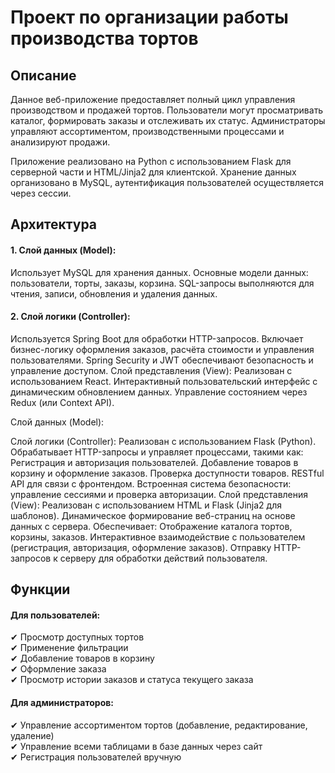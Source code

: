 # Проект по организации работы производства тортов
## Описание
Данное веб-приложение предоставляет полный цикл управления производством и продажей тортов. Пользователи могут просматривать каталог, формировать заказы и отслеживать их статус. Администраторы управляют ассортиментом, производственными процессами и анализируют продажи.

Приложение реализовано на Python с использованием Flask для серверной части и HTML/Jinja2 для клиентской. Хранение данных организовано в MySQL, аутентификация пользователей осуществляется через сессии.
## Архитектура

#### 1. Слой данных (Model):
Использует MySQL для хранения данных.
Основные модели данных: пользователи, торты, заказы, корзина.
SQL-запросы выполняются для чтения, записи, обновления и удаления данных.

#### 2. Слой логики (Controller):
Используется Spring Boot для обработки HTTP-запросов.
Включает бизнес-логику оформления заказов, расчёта стоимости и управления пользователями.
Spring Security и JWT обеспечивают безопасность и управление доступом.
Слой представления (View):
Реализован с использованием React.
Интерактивный пользовательский интерфейс с динамическим обновлением данных.
Управление состоянием через Redux (или Context API).





Слой данных (Model):

Слой логики (Controller):
Реализован с использованием Flask (Python).
Обрабатывает HTTP-запросы и управляет процессами, такими как:
Регистрация и авторизация пользователей.
Добавление товаров в корзину и оформление заказов.
Проверка доступности товаров.
RESTful API для связи с фронтендом.
Встроенная система безопасности: управление сессиями и проверка авторизации.
Слой представления (View):
Реализован с использованием HTML и Flask (Jinja2 для шаблонов).
Динамическое формирование веб-страниц на основе данных с сервера.
Обеспечивает:
Отображение каталога тортов, корзины, заказов.
Интерактивное взаимодействие с пользователем (регистрация, авторизация, оформление заказов).
Отправку HTTP-запросов к серверу для обработки действий пользователя.
## Функции

#### Для пользователей:
✔ Просмотр доступных тортов <br>
✔ Применение фильтрации <br>
✔ Добавление товаров в корзину <br>
✔ Оформление заказа <br>
✔ Просмотр истории заказов и статуса текущего заказа <br>

#### Для администраторов:
✔ Управление ассортиментом тортов (добавление, редактирование, удаление) <br>
✔ Управление всеми таблицами в базе данных через сайт <br>
✔ Регистрация пользователей вручную <br>
